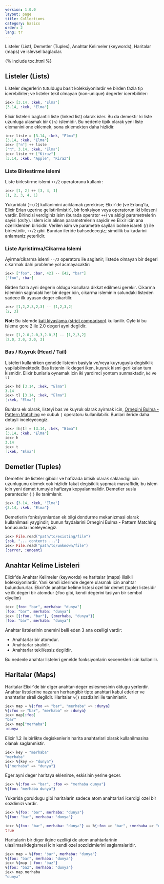 ```yaml
---
version: 1.0.0
layout: page
title: Collections
category: basics
order: 2
lang: tr
---
```


Listeler (List), Demetler (Tuples), Anahtar Kelimeler (keywords), Haritalar (maps) ve islevsel baglaclar.

{% include toc.html %}

## Listeler (Lists)

Listeler degerlerin tutuldugu basit koleksiyonlardir ve birden fazla tip icerebilirler; ve listeler tekil olmayan (non-unique) degerler icerebilirler:

```elixir
iex> [3.14, :kek, "Elma"]
[3.14, :kek, "Elma"]
```

Elixir listeleri baglantili liste (linked list) olarak isler. Bu da demektir ki liste uzunluga ulasmak bir `O(n)` islemidir. Bu nedenle tipik olarak yeni liste elemanini one eklemek, sona eklemekten daha hizlidir.


```elixir
iex> liste = [3.14, :kek, "Elma"]
[3.14, :kek, "Elma"]
iex> ["π"] ++ liste
["π", 3.14, :kek, "Elma"]
iex> liste ++ ["Kiraz"]
[3.14, :kek, "Apple", "Kiraz"]
```


### Liste Birlestirme Islemi

Liste birlestirme islemi `++/2` operatorunu kullanir:

```elixir
iex> [1, 2] ++ [3, 4, 1]
[1, 2, 3, 4, 1]
```

Yukaridaki (`++/2`) kullanimini aciklamak gerekirse; Elixir'de (ve Erlang'ta, Elixir Erlan uzerine gelistirilmistir), bir fonksiyon veya operatorun iki bileseni vardir. Birincisi verdiginiz isim (burada operator `++`) ve aldigi parametrelerin sayisi (_arity_). Islem icin alinan parametrelerin sayidir ve Elixir icin ana ozelliklerden birisidir. Verilen isim ve parametre sayilari bolme isareti (/) ile birlestirilir, `++/2` gibi. Bundan ileride bahsedecegiz; simdilik bu kadarini anlamaniz yeterlidir.


### Liste Ayristirma/Cikarma Islemi

Ayirma/cikarma islemi `--/2` operatoru ile saglanir; listede olmayan bir degeri cikarmak dahi probleme yol acmayacaktir:

```elixir
iex> ["foo", :bar, 42] -- [42, "bar"]
["foo", :bar]
```

Birden fazla ayni degerin oldugu kosullara dikkat edilmesi gerekir. Cikarma isleminin sagindaki her bir deger icin, cikarma isleminin solundaki listeden sadece ilk uyusan deger cikartilir.


```elixir
iex> [1,2,2,3,2,3] -- [1,2,3,2]
[2, 3]
```

**Not:** Bu islemde [kati kiyaslama (strict comparison)](../basics/#comparison) kullanilir. Oyle ki bu isleme gore 2 ile 2.0 degeri ayni degildir.

```elixir
iex> [1,2.0,2.0,3,2.0,3] -- [1,2,3,2]
[2.0, 2.0, 2.0, 3]
```

### Bas / Kuyruk (Head / Tail)

Listeleri kullanirken genelde listenin basiyla ve/veya kuyruguyla degisiklik yapilabilmektedir. Bas listenin ilk degeri iken, kuyruk kismi geri kalan tum kismidir. Elixir bunlarla oynamak icin iki yardimci yontem sunmaktadir, `hd` ve `tl`


```elixir
iex> hd [3.14, :kek, "Elma"]
3.14
iex> tl [3.14, :kek, "Elma"]
[:kek, "Elma"]
```

Bunlara ek olarak, listeyi bas ve kuyruk olarak ayirmak icin, [Ornegini Bulma - Pattern Matching](../pattern-matching/) ve cubuk `|` operatoru kullanilabilir. Bunlari ileride daha detayli inceleyecegiz.

```elixir
iex> [h|t] = [3.14, :kek, "Elma"]
[3.14, :kek, "Elma"]
iex> h
3.14
iex> t
[:kek, "Elma"]
```

## Demetler (Tuples)

Demetler de listeler gibidir ve hafizada bitisik olarak saklandigi icin uzunlugunu olcmek cok hizlidir fakat degisiklik yapmak masraflidir, bu islem icin yeni demet tumuyle hafizaya kopyalanmalidir. Demetler suslu parantezler `{` `}` ile tanimlanir.

```elixir
iex> {3.14, :kek, "Elma"}
{3.14, :kek, "Elma"}
```

Demetlerin fonksiyonlardan ek bilgi dondurme mekanizmasi olarak kullanilmasi yaygindir; bunun faydalarini Ornegini Bulma - Pattern Matching konusunda inceleyecegiz.

```elixir
iex> File.read("path/to/existing/file")
{:ok, "... contents ..."}
iex> File.read("path/to/unknown/file")
{:error, :enoent}
```

## Anahtar Kelime Listeleri

Elixir'de Anahtar Kelimeler (keywords) ve haritalar (maps) ilisikli koleksiyonlardir. Yani kendi iclerinde degere ulasmak icin anahtar bulundururlar. Elixir'de anahtar kelime listesi ozel bir demet (tuple) listesidir ve ilk degeri bir atomdur (:foo gibi, kendi degerini tasiyan bir sembol diyelim)


```elixir
iex> [foo: "bar", merhaba: "dunya"]
[foo: "bar", merhaba: "dunya"]
iex> [{:foo, "bar"}, {:merhaba, "dunya"}]
[foo: "bar", merhaba: "dunya"]
```

Anahtar listelerinin onemini belli eden 3 ana ozelligi vardir:

+ Anahtarlar bir atomdur.
+ Anahtarlar siralidir.
+ Anahtarlar tekil/essiz degildir.

Bu nedenle anahtar listeleri genelde fonksiyonlarin secenekleri icin kullanilir.


## Haritalar (Maps)

Haritalar Elixir'de bir diger anahtar-deger eslesmesinin oldugu yerlerdir. Anahtar listelerine nazaran herhangibir tipte anahtari kabul ederler ve anahtarlar sirali degildir.
Haritalar `%{}` sozdizimi ile tanimlanir.


```elixir
iex> map = %{:foo => "bar", "merhaba" => :dunya}
%{:foo => "bar", "merhaba" => :dunya}
iex> map[:foo]
"bar"
iex> map["merhaba"]
:dunya
```

Elixir 1.2 ile birlikte degiskenlerin harita anahtarlari olarak kullanilmasina olanak saglanmistir.

```elixir
iex> key = "merhaba"
"merhaba"
iex> %{key => "dunya"}
%{"merhaba" => "dunya"}
```

Eger ayni deger haritaya eklenirse, eskisinin yerine gecer.

```elixir
iex> %{:foo => "bar", :foo => "merhaba dunya"}
%{foo: "merhaba dunya"}
```

Yukarida goruldugu gibi haritalarin sadece atom anahtarlari icerdigi ozel bir sozdimizi vardir.

```elixir
iex> %{foo: "bar", merhaba: "dunya"}
%{foo: "bar", merhaba: "dunya"}

iex> %{foo: "bar", merhaba: "dunya"} == %{:foo => "bar", :merhaba => "dunya"}
true
```

Haritalarin bir diger ilginc ozelligi de atom anahtarlarinin ulasilmasi/degismesi icin kendi ozel sozdizimlerini saglamalaridir.

```elixir
iex> map = %{foo: "bar", merhaba: "dunya"}
%{foo: "bar", merhaba: "dunya"}
iex> %{map | foo: "baz"}
%{foo: "baz", merhaba: "dunya"}
iex> map.merhaba
"dunya"
```
